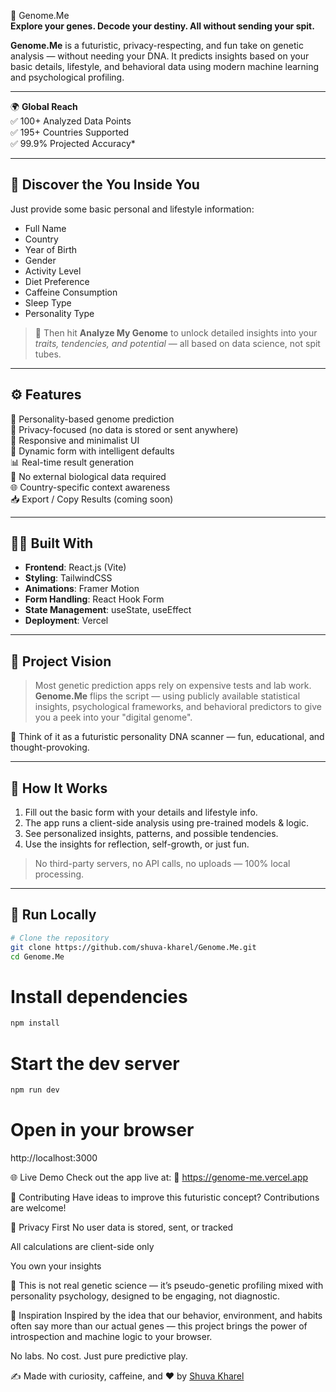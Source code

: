 🧬 Genome.Me  
**Explore your genes. Decode your destiny. All without sending your spit.**

**Genome.Me** is a futuristic, privacy-respecting, and fun take on genetic analysis — without needing your DNA. It predicts insights based on your basic details, lifestyle, and behavioral data using modern machine learning and psychological profiling.

---

🌍 **Global Reach**  
✅ 100+ Analyzed Data Points  
✅ 195+ Countries Supported  
✅ 99.9% Projected Accuracy*

---

## 🔎 Discover the You Inside You
Just provide some basic personal and lifestyle information:

- Full Name  
- Country  
- Year of Birth  
- Gender  
- Activity Level  
- Diet Preference  
- Caffeine Consumption  
- Sleep Type  
- Personality Type

> 🎯 Then hit **Analyze My Genome** to unlock detailed insights into your *traits, tendencies, and potential* — all based on data science, not spit tubes.

---

## ⚙️ Features

🧠 Personality-based genome prediction  
🔐 Privacy-focused (no data is stored or sent anywhere)  
🎨 Responsive and minimalist UI  
📝 Dynamic form with intelligent defaults  
📊 Real-time result generation  
🚫 No external biological data required  
🌐 Country-specific context awareness  
📥 Export / Copy Results (coming soon)

---

## 👨‍🔬 Built With

- **Frontend**: React.js (Vite)  
- **Styling**: TailwindCSS  
- **Animations**: Framer Motion  
- **Form Handling**: React Hook Form  
- **State Management**: useState, useEffect  
- **Deployment**: Vercel  

---

## 🌟 Project Vision

> Most genetic prediction apps rely on expensive tests and lab work.  
> **Genome.Me** flips the script — using publicly available statistical insights, psychological frameworks, and behavioral predictors to give you a peek into your "digital genome".

🧪 Think of it as a futuristic personality DNA scanner — fun, educational, and thought-provoking.

---

## 🧪 How It Works

1. Fill out the basic form with your details and lifestyle info.  
2. The app runs a client-side analysis using pre-trained models & logic.  
3. See personalized insights, patterns, and possible tendencies.  
4. Use the insights for reflection, self-growth, or just fun.  

> No third-party servers, no API calls, no uploads — 100% local processing.

---

## 🚀 Run Locally

```bash
# Clone the repository
git clone https://github.com/shuva-kharel/Genome.Me.git
cd Genome.Me
```

# Install dependencies
```bash
npm install
```

# Start the dev server
```bash
npm run dev
```

# Open in your browser
http://localhost:3000

🌐 Live Demo
Check out the app live at:
🔗 https://genome-me.vercel.app

🙌 Contributing
Have ideas to improve this futuristic concept? Contributions are welcome!


🔐 Privacy First
No user data is stored, sent, or tracked

All calculations are client-side only

You own your insights

💬 This is not real genetic science — it’s pseudo-genetic profiling mixed with personality psychology, designed to be engaging, not diagnostic.

🧠 Inspiration
Inspired by the idea that our behavior, environment, and habits often say more than our actual genes — this project brings the power of introspection and machine logic to your browser.

No labs. No cost. Just pure predictive play.

✍️ Made with curiosity, caffeine, and ❤️ by [Shuva Kharel](https://github.com/shuva-kharel/)

